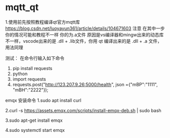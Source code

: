 # mqtt_qt

1.使用前先按照教程编译qt官方mqtt库
https://blog.csdn.net/luoyayun361/article/details/104671603
注意 在其中一步你的情况可能和教程不一样 你的为.a文件 原因是vs编译器和mingw出来的动态库不一样，vscode出来的是 .dll + .lib文件，你用 qt 编译出来的是 .dll + .a 文件，用法同理

测试：
在命令行输入如下命令
1. pip install requests
2. python
3. import requests
4. requests.post("http://123.207.9.26:5000/health", json ={"mBP":"1111", "mBH":"2222"});

emqx 安装命令
   1.sudo apt install curl
   
   2.curl -s https://assets.emqx.com/scripts/install-emqx-deb.sh | sudo bash

   3.sudo apt-get install emqx

   4.sudo systemctl start emqx
   
